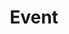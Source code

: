 ---
layout: event
title: Event
locale: en
portal:
    top_text: <em>We live music</em> by inspiring from diversities and possibilities, in a way that makes it unique.
event:
    header_line: <h2>Our event</h2>
---